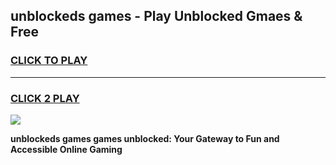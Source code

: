 
## unblockeds games - Play Unblocked Gmaes & Free
<h3>
<a href="https://news.freeplayer.one?title=unblockeds_games&ref=23F">CLICK TO PLAY</a></h3>
<hr>

<h3>
<a href="https://news.freeplayer.one?title=unblockeds_games&ref=23F">CLICK 2 PLAY</a>
  
</h3>

<a href="https://news.freeplayer.one?title=unblockeds_games&ref=23F/"><img src="https://clearcache.store/games.png"></a>


**unblockeds games games unblocked: Your Gateway to Fun and Accessible Online Gaming**
